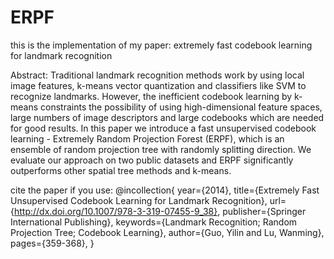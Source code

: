 ERPF
====
this is the implementation of my paper: extremely fast codebook learning for landmark recognition

Abstract:
Traditional landmark recognition methods work by using local image features, k-means vector quantization and classifiers like SVM to recognize landmarks. However, the inefficient codebook learning by k-means constraints the possibility of using high-dimensional feature spaces, large numbers of image descriptors and large codebooks which are needed for good results. In this paper we introduce a fast unsupervised codebook learning - Extremely Random Projection Forest (ERPF), which is an ensemble of random projection tree with randomly splitting direction. We evaluate our approach on two public datasets and ERPF significantly outperforms other spatial tree methods and k-means.

cite the paper if you use:
@incollection{
year={2014},
title={Extremely Fast Unsupervised Codebook Learning for Landmark Recognition},
url={http://dx.doi.org/10.1007/978-3-319-07455-9_38},
publisher={Springer International Publishing},
keywords={Landmark Recognition; Random Projection Tree; Codebook Learning},
author={Guo, Yilin and Lu, Wanming},
pages={359-368},
}
